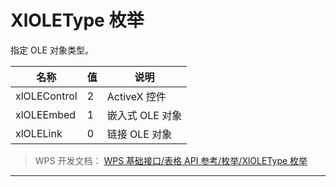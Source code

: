 # XlOLEType 枚举

指定 OLE 对象类型。

| 名称         | 值  | 说明            |
|--------------|-----|-----------------|
| xlOLEControl | 2   | ActiveX 控件    |
| xlOLEEmbed   | 1   | 嵌入式 OLE 对象 |
| xlOLELink    | 0   | 链接 OLE 对象   |

> WPS 开发文档： [WPS 基础接口/表格 API 参考/枚举/XlOLEType 枚举](https://qn.cache.wpscdn.cn/encs/doc/office_v19/topics/WPS%20%E5%9F%BA%E7%A1%80%E6%8E%A5%E5%8F%A3/%E8%A1%A8%E6%A0%BC%20API%20%E5%8F%82%E8%80%83/%E6%9E%9A%E4%B8%BE/XlOLEType%20%E6%9E%9A%E4%B8%BE.html)

------------------------------------------------------------------------
